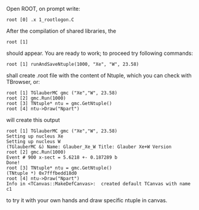 Open ROOT, on prompt write:

`root [0] .x 1_rootlogon.C`

After the compilation of shared libraries, the 

`root [1]`

should appear. You are ready to work; to proceed try following commands:

`root [1] runAndSaveNtuple(1000, "Xe", "W", 23.58)`

shall create .root file with the content of Ntuple, which you can check with TBrowser,
or:

```
root [1] TGlauberMC gmc ("Xe","W", 23.58)
root [2] gmc.Run(1000)
root [3] TNtuple* ntu = gmc.GetNtuple()
root [4] ntu->Draw("Npart")
```

will create this output

```
root [1] TGlauberMC gmc ("Xe","W", 23.58)
Setting up nucleus Xe
Setting up nucleus W
(TGlauberMC &) Name: Glauber_Xe_W Title: Glauber Xe+W Version
root [2] gmc.Run(1000)
Event # 900 x-sect = 5.6218 +- 0.187289 b
Done!
root [3] TNtuple* ntu = gmc.GetNtuple()
(TNtuple *) 0x7fffbedd18d0
root [4] ntu->Draw("Npart")
Info in <TCanvas::MakeDefCanvas>:  created default TCanvas with name c1
```
to try it with your own hands and draw specific ntuple in canvas.
